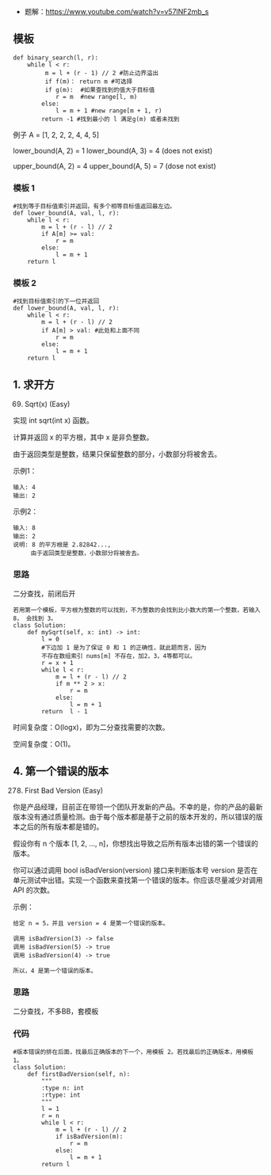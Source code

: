 - 题解：https://www.youtube.com/watch?v=v57lNF2mb_s
## 模板
```
def binary_search(l, r):
    while l < r:
         m = l + (r - 1) // 2 #防止边界溢出
         if f(m)： return m #可选择
         if g(m):  #如果查找到的值大于目标值
            r = m  #new range[l, m)
        else:
            l = m + 1 #new range[m + 1, r)
        return -1 #找到最小的 l 满足g(m) 或者未找到
```
例子 A = [1, 2, 2, 2, 4, 4, 5]

lower_bound(A, 2) = 1 lower_bound(A, 3) = 4 (does not exist)

upper_bound(A, 2) = 4 upper_bound(A, 5) = 7 (dose not exist)
### 模板 1
```
#找到等于目标值索引并返回，有多个相等目标值返回最左边。
def lower_bound(A, val, l, r):
    while l < r:
        m = l + (r - l) // 2
        if A[m] >= val:
            r = m
        else:
            l = m + 1
    return l
```
### 模板 2
```
#找到目标值索引的下一位并返回
def lower_bound(A, val, l, r):
    while l < r:
        m = l + (r - l) // 2
        if A[m] > val: #此处和上面不同
            r = m
        else:
            l = m + 1
    return l
```
## 1. 求开方
69. Sqrt(x) (Easy)

实现 int sqrt(int x) 函数。

计算并返回 x 的平方根，其中 x 是非负整数。

由于返回类型是整数，结果只保留整数的部分，小数部分将被舍去。

示例1：
```
输入: 4
输出: 2
```
示例2：
```
输入: 8
输出: 2
说明: 8 的平方根是 2.82842..., 
     由于返回类型是整数，小数部分将被舍去。
```
### 思路
二分查找，前闭后开
```
若用第一个模板，平方根为整数的可以找到，不为整数的会找到比小数大的第一个整数，若输入 8， 会找到 3。
class Solution:
    def mySqrt(self, x: int) -> int:
        l = 0
        #下边加 1 是为了保证 0 和 1 的正确性，就此题而言，因为
        不存在数组索引 nums[m] 不存在，加2，3，4等都可以。
        r = x + 1
        while l < r:
            m = l + (r - l) // 2
            if m ** 2 > x:
                r = m
            else:
                l = m + 1
        return  l - 1
```
时间复杂度：O(logx)，即为二分查找需要的次数。

空间复杂度：O(1)。
## 4. 第一个错误的版本
278. First Bad Version (Easy)

你是产品经理，目前正在带领一个团队开发新的产品。不幸的是，你的产品的最新版本没有通过质量检测。由于每个版本都是基于之前的版本开发的，所以错误的版本之后的所有版本都是错的。

假设你有 n 个版本 [1, 2, ..., n]，你想找出导致之后所有版本出错的第一个错误的版本。

你可以通过调用 bool isBadVersion(version) 接口来判断版本号 version 是否在单元测试中出错。实现一个函数来查找第一个错误的版本。你应该尽量减少对调用 API 的次数。

示例：
```
给定 n = 5，并且 version = 4 是第一个错误的版本。

调用 isBadVersion(3) -> false
调用 isBadVersion(5) -> true
调用 isBadVersion(4) -> true

所以，4 是第一个错误的版本。 
```
### 思路
二分查找，不多BB，套模板
### 代码
```
#版本错误的排在后面，找最后正确版本的下一个，用模板 2。若找最后的正确版本，用模板 1。
class Solution:
    def firstBadVersion(self, n):
        """
        :type n: int
        :rtype: int
        """
        l = 1
        r = n
        while l < r:
            m = l + (r - l) // 2
            if isBadVersion(m):
                r = m
            else:
                l = m + 1
        return l
```